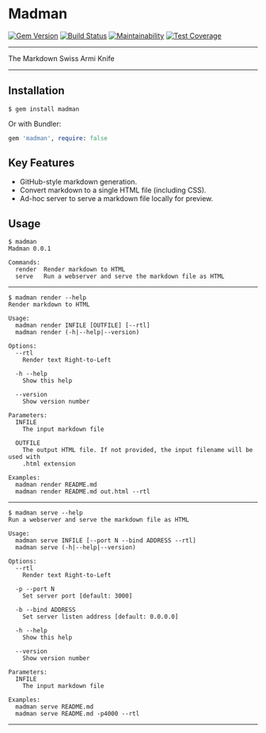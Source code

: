 Madman
==================================================

[![Gem Version](https://badge.fury.io/rb/madman.svg)](https://badge.fury.io/rb/madman)
[![Build Status](https://travis-ci.com/DannyBen/madman.svg?branch=master)](https://travis-ci.com/DannyBen/madman)
[![Maintainability](https://api.codeclimate.com/v1/badges/506449ea988f5518425d/maintainability)](https://codeclimate.com/github/DannyBen/madman/maintainability)
[![Test Coverage](https://api.codeclimate.com/v1/badges/506449ea988f5518425d/test_coverage)](https://codeclimate.com/github/DannyBen/madman/test_coverage)


---

The Markdown Swiss Armi Knife

---

Installation
--------------------------------------------------

```
$ gem install madman
```

Or with Bundler:

```ruby
gem 'madman', require: false
```



Key Features
--------------------------------------------------

- GitHub-style markdown generation.
- Convert markdown to a single HTML file (including CSS).
- Ad-hoc server to serve a markdown file locally for preview.



Usage
--------------------------------------------------

<!-- usage -->
```
$ madman
Madman 0.0.1

Commands:
  render  Render markdown to HTML
  serve   Run a webserver and serve the markdown file as HTML

```
---

```
$ madman render --help
Render markdown to HTML

Usage:
  madman render INFILE [OUTFILE] [--rtl]
  madman render (-h|--help|--version)

Options:
  --rtl
    Render text Right-to-Left

  -h --help
    Show this help

  --version
    Show version number

Parameters:
  INFILE
    The input markdown file

  OUTFILE
    The output HTML file. If not provided, the input filename will be used with
    .html extension

Examples:
  madman render README.md
  madman render README.md out.html --rtl

```
---

```
$ madman serve --help
Run a webserver and serve the markdown file as HTML

Usage:
  madman serve INFILE [--port N --bind ADDRESS --rtl]
  madman serve (-h|--help|--version)

Options:
  --rtl
    Render text Right-to-Left

  -p --port N
    Set server port [default: 3000]

  -b --bind ADDRESS
    Set server listen address [default: 0.0.0.0]

  -h --help
    Show this help

  --version
    Show version number

Parameters:
  INFILE
    The input markdown file

Examples:
  madman serve README.md
  madman serve README.md -p4000 --rtl

```
---

<!-- usage -->